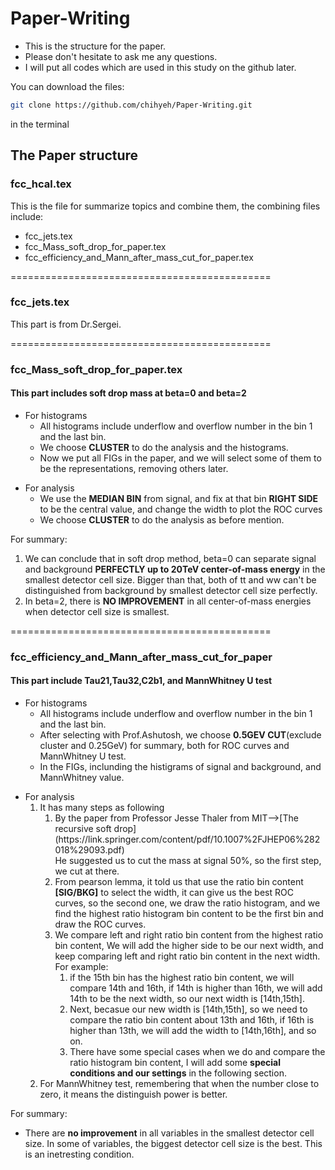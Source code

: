 
# Paper-Writing

* This is the structure for the paper.<br />
* Please don't hesitate to ask me any questions.<br />
* I will put all codes which are used in this study on the github later.<br />

You can download the files:
```bash
git clone https://github.com/chihyeh/Paper-Writing.git
```
in the terminal

## The Paper structure

### fcc_hcal.tex
This is the file for summarize topics and combine them, the combining files include:<br />
* fcc_jets.tex<br />
* fcc_Mass_soft_drop_for_paper.tex<br />
* fcc_efficiency_and_Mann_after_mass_cut_for_paper.tex<br />

=============================================
### fcc_jets.tex
This part is from Dr.Sergei.<br />

=============================================
### fcc_Mass_soft_drop_for_paper.tex 
#### This part includes soft drop mass at beta=0 and beta=2 
<ul>
<li>For histograms
<ul>
<li>All histograms include underflow and overflow number in the bin 1 and the last bin.</li>
<li>We choose <strong>CLUSTER</strong> to do the analysis and the histograms.</li>
<li>Now we put all FIGs in the paper, and we will select some of them to be the representations, removing others later.</li>
</ul>
</li>
</ul>

<ul>
<li>For analysis
<ul>
<li>We use the <strong>MEDIAN BIN</strong> from signal, and fix at that bin <strong>RIGHT SIDE</strong> to be the central value, and change the width to plot the ROC curves</li>
<li>We choose <strong>CLUSTER</strong> to do the analysis as before mention.</li>
</ul>
</li>
</ul>

For summary:
<ol>
<li>We can conclude that in soft drop method, beta=0 can separate signal and background <strong>PERFECTLY up to 20TeV center-of-mass energy</strong> in the smallest detector cell size. Bigger than that, both of tt and ww can't be distinguished from background by smallest detector cell size perfectly.</li>
<li>In beta=2, there is <strong>NO IMPROVEMENT</strong> in all center-of-mass energies when detector cell size is smallest.</li>
</ol>

=============================================
### fcc_efficiency_and_Mann_after_mass_cut_for_paper
#### This part include Tau21,Tau32,C2b1, and MannWhitney U test
<ul>
<li>For histograms
<ul>
<li>All histograms include underflow and overflow number in the bin 1 and the last bin.</li>
<li>After selecting with Prof.Ashutosh, we choose <strong>0.5GEV CUT</strong>(exclude cluster and 0.25GeV) for summary, both for ROC curves and MannWhitney U test.</li>
<li>In the FIGs, inclunding the histigrams of signal and background, and MannWhitney value.</li>
</ul>
</li>
</ul>

<ul>
<li>For analysis
<ol>
<li>It has many steps as following
<ol>
<li>By the paper from Professor Jesse Thaler from MIT-->[The recursive soft drop](https://link.springer.com/content/pdf/10.1007%2FJHEP06%282018%29093.pdf)<br />
    He suggested us to cut the mass at signal 50%, so the first step, we cut at there.</li>
<li>From pearson lemma, it told us that use the ratio bin content <strong>[SIG/BKG]</strong> to select the width, it can give us the best ROC curves, so the second one, we draw the ratio histogram, and we find the highest ratio histogram bin content to be the first bin and draw the ROC curves.</li>
<li>We compare left and right ratio bin content from the highest ratio bin content, We will add the higher side to be our next width, and keep comparing left and right ratio bin content in the next width. For example:
<ol>
<li>if the 15th bin has the highest ratio bin content, we will compare 14th and 16th, if 14th is higher than 16th, we will add 14th to be the next width, so our next width is [14th,15th].</li>
<li>Next, becasue our new width is [14th,15th], so we need to compare the ratio bin content about 13th and 16th, if 16th is higher than 13th, we will add the width to [14th,16th], and so on.</li>
<li>There have some special cases when we do and compare the ratio histogram bin content, I will add some <strong>special conditions and our settings</strong> in the following section.</li>
</ol>
</ol>
<li>For MannWhitney test, remembering that when the number close to zero, it means the distinguish power is better.</li>
</ul>

For summary: 
* There are <strong>no improvement</strong> in all variables in the smallest detector cell size. In some of variables, the biggest detector cell size is the best. This is an inetresting condition.<br />






